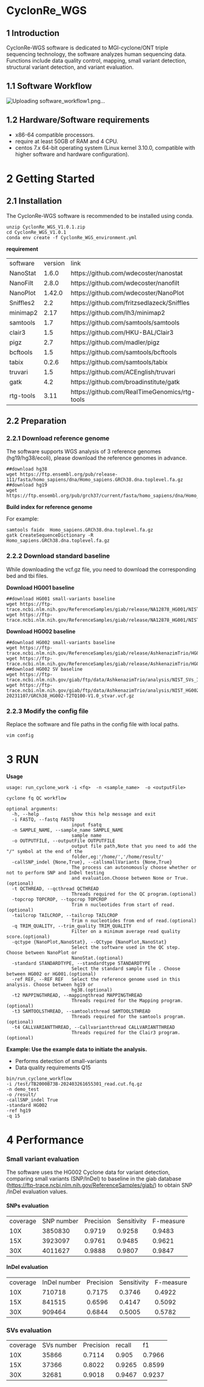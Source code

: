 # CyclonRe_WGS

## 1 Introduction

CyclonRe-WGS software is dedicated to MGI-cyclone/ONT triple sequencing technology, the software analyzes human sequencing data. Functions include data quality control, mapping, small variant detection, structural variant detection, and variant evaluation.


## 1.1 Software Workflow

![Uploading software_workflow1.png…]()



## 1.2 Hardware/Software requirements

- x86-64 compatible processors.
- require at least 50GB of RAM and 4 CPU.
- centos 7.x 64-bit operating system (Linux kernel 3.10.0, compatible with higher software and hardware configuration).

# 2 Getting Started

## 2.1 Installation

The CyclonRe-WGS software is recommended to be installed using conda.

```
unzip CyclonRe_WGS_V1.0.1.zip
cd CyclonRe_WGS_V1.0.1
conda env create -f CyclonRe_WGS_environment.yml
```
**requirement**

<table>
    <tr>
        <td>software</td> 
        <td>version</td> 
        <td>link</td> 
   </tr>
    <tr>
  		<td>NanoStat</td> 
        <td>1.6.0</td> 
        <td>https://github.com/wdecoster/nanostat</td> 
    </tr>
    <tr>
        <td>NanoFilt</td> 
        <td>2.8.0</td> 
        <td>https://github.com/wdecoster/nanofilt</td> 
    </tr>
    <tr>
        <td>NanoPlot</td> 
        <td>1.42.0</td> 
        <td>https://github.com/wdecoster/NanoPlot</td> 
    </tr>
    <tr>
        <td>Sniffles2</td> 
        <td>2.2</td> 
        <td>https://github.com/fritzsedlazeck/Sniffles</td> 
    </tr>
    <tr>
        <td>minimap2</td> 
        <td>2.17</td> 
        <td>https://github.com/lh3/minimap2</td> 
    </tr>
    <tr>
        <td>samtools</td> 
        <td>1.7</td> 
        <td>https://github.com/samtools/samtools</td> 
    </tr>
    <tr>
        <td>clair3</td> 
        <td>1.5</td> 
        <td>https://github.com/HKU-BAL/Clair3</td> 
    </tr>
    <tr>
        <td>pigz</td> 
        <td>2.7</td> 
        <td>https://github.com/madler/pigz</td> 
    </tr>
    <tr>
        <td>bcftools</td> 
        <td>1.5</td> 
        <td>https://github.com/samtools/bcftools</td> 
    </tr>
    <tr>
        <td>tabix</td> 
        <td>0.2.6</td> 
        <td>https://github.com/samtools/tabix</td> 
    </tr>
    <tr>
        <td>truvari</td> 
        <td>1.5</td> 
        <td>https://github.com/ACEnglish/truvari</td> 
    </tr>
    <tr>
        <td>gatk</td> 
        <td>4.2</td> 
        <td>https://github.com/broadinstitute/gatk</td> 
    </tr>
    <tr>
        <td>rtg-tools</td> 
        <td>3.11</td> 
        <td>https://github.com/RealTimeGenomics/rtg-tools</td> 
    </tr>
</table>

## 2.2 Preparation

### 2.2.1 Download reference genome

The software supports WGS analysis of 3 reference genomes (hg19/hg38/ecoli), please download the reference genomes in advance.

```
##download hg38 
wget https://ftp.ensembl.org/pub/release-111/fasta/homo_sapiens/dna/Homo_sapiens.GRCh38.dna.toplevel.fa.gz
##download hg19
wget https://ftp.ensembl.org/pub/grch37/current/fasta/homo_sapiens/dna/Homo_sapiens.GRCh37.dna.toplevel.fa.gz
```

**Build index for reference genome**

For example:

```
samtools faidx  Homo_sapiens.GRCh38.dna.toplevel.fa.gz
gatk CreateSequenceDictionary -R Homo_sapiens.GRCh38.dna.toplevel.fa.gz
```

### 2.2.2 Download standard baseline

While downloading the vcf.gz file, you need to download the corresponding bed and tbi files. 

**Download HG001 baseline**

```
##download HG001 small-variants baseline
wget https://ftp-trace.ncbi.nlm.nih.gov/ReferenceSamples/giab/release/NA12878_HG001/NISTv4.2.1/GRCh37/HG001_GRCh37_1_22_v4.2.1_benchmark.vcf.gz
wget https://ftp-trace.ncbi.nlm.nih.gov/ReferenceSamples/giab/release/NA12878_HG001/NISTv4.2.1/GRCh38/HG001_GRCh38_1_22_v4.2.1_benchmark.vcf.gz

```

**Download HG002 baseline**

```
##download HG002 small-variants baseline
wget https://ftp-trace.ncbi.nlm.nih.gov/ReferenceSamples/giab/release/AshkenazimTrio/HG002_NA24385_son/NISTv4.2.1/GRCh37/HG002_GRCh37_1_22_v4.2.1_benchmark.vcf.gz
wget https://ftp-trace.ncbi.nlm.nih.gov/ReferenceSamples/giab/release/AshkenazimTrio/HG002_NA24385_son/NISTv4.2.1/GRCh38/HG002_GRCh38_1_22_v4.2.1_benchmark.vcf.gz
##download HG002 SV baseline
wget https://ftp-trace.ncbi.nlm.nih.gov/giab/ftp/data/AshkenazimTrio/analysis/NIST_SVs_Integration_v0.6/HG002_SVs_Tier1_v0.6.vcf.gz
wget https://ftp-trace.ncbi.nlm.nih.gov/giab/ftp/data/AshkenazimTrio/analysis/NIST_HG002_DraftBenchmark_defrabbV0.012-20231107/GRCh38_HG002-T2TQ100-V1.0_stvar.vcf.gz
```

### 2.2.3 Modify the config file

Replace the software and file paths in the config file with local paths.

```
vim config
```
# 3 RUN

**Usage**

```
usage: run_cyclone_work -i <fq>  -n <sample_name>  -o <outputFile>

cyclone fq QC workflow

optional arguments:
  -h, --help            show this help message and exit
  -i FASTQ, --fastq FASTQ
                        input fsatq
  -n SAMPLE_NAME, --sample_name SAMPLE_NAME
                        sample name
  -o OUTPUTFILE, --outputFile OUTPUTFILE
                        output file path,Note that you need to add the "/" symbol at the end of the
                        folder,eg:'/home/','/home/result/'
  -callSNP_indel {None,True}, --callsmallVariants {None,True}
                        The process can autonomously choose whether or not to perform SNP and InDel testing
                        and evaluation.Choose between None or True.(optional)
  -t QCTHREAD, --qcthread QCTHREAD
                        Threads required for the QC program.(optional)
  -topcrop TOPCROP, --topcrop TOPCROP
                        Trim n nucleotides from start of read.(optional)
  -tailcrop TAILCROP, --tailcrop TAILCROP
                        Trim n nucleotides from end of read.(optional)
  -q TRIM_QUALITY, --trim_quality TRIM_QUALITY
                        Filter on a minimum average read quality score.(optional)
  -qctype {NanoPlot,NanoStat}, --QCtype {NanoPlot,NanoStat}
                        Select the software used in the QC step. Choose between NanoPlot or
                        NanoStat.(optional)
  -standard STANDARDTYPE, --standardtype STANDARDTYPE
                        Select the standard sample file . Choose between HG002 or HG001.(optional)
  -ref REF, --REF REF   Select the reference genome used in this analysis. Choose between hg19 or
                        hg38.(optional)
  -t2 MAPPINGTHREAD, --mappingthread MAPPINGTHREAD
                        Threads required for the Mapping program.(optional)
  -t3 SAMTOOLSTHREAD, --samtoolsthread SAMTOOLSTHREAD
                        Threads required for the samtools program.(optional)
  -t4 CALLVARIANTTHREAD, --Callvariantthread CALLVARIANTTHREAD
                        Threads required for the Clair3 program.(optional)

```

**Example: Use the example data to initiate the analysis.**

- Performs detection of small-variants
- Data quality requirements Q15
```
bin/run_cyclone_workflow 
-i /test/TB2000B73B-202403261655301_read.cut.fq.gz 
-n demo_test 
-o /result/ 
-callSNP_indel True 
-standard HG002 
-ref hg19
-q 15
```

# 4 Performance

<h3>Small variant evaluation</h3>

The software uses the HG002 Cyclone data  for variant detection, comparing small variants (SNP/InDel) to baseline in the giab database (https://ftp-trace.ncbi.nlm.nih.gov/ReferenceSamples/giab/) to obtain SNP /InDel evaluation values.

<h4>SNPs evaluation</h4>
<table>
    <tr>
        <td>coverage</td> 
        <td>SNP number</td> 
        <td>Precision</td> 
        <td>Sensitivity</td>
        <td>F-measure</td>
   </tr>
    <tr>
        <td>10X</td> 
        <td>3850830</td> 
        <td>0.9719</td> 
        <td>0.9258</td>
        <td>0.9483</td>
   </tr>
    <tr>
        <td>15X</td> 
        <td>3923097</td> 
        <td>0.9761</td> 
        <td>0.9485</td>
        <td>0.9621</td>
   </tr>
    <tr>
        <td>30X</td> 
        <td>4011627</td> 
        <td>0.9888</td> 
        <td>0.9807</td>
        <td>0.9847</td>
   </tr>
</table>

<h4>InDel evaluation</h4>
<table>
    <tr>
        <td>coverage</td> 
        <td>InDel number</td> 
        <td>Precision</td> 
        <td>Sensitivity</td>
        <td>F-measure</td>
   </tr>
    <tr>
        <td>10X</td> 
        <td>710718</td> 
        <td>0.7175</td> 
        <td>0.3746</td>
        <td>0.4922</td>
   </tr>
    <tr>
        <td>15X</td> 
        <td>841515</td> 
        <td>0.6596</td> 
        <td>0.4147</td>
        <td>0.5092</td>
   </tr>
    <tr>
        <td>30X</td> 
        <td>909464</td> 
        <td>0.6844</td> 
        <td>0.5005</td>
        <td>0.5782</td>
   </tr>
</table>

<h3>SVs evaluation</h3>
<table>
    <tr>
        <td>coverage</td> 
        <td>SVs number</td> 
        <td>Precision</td> 
        <td>recall</td>
        <td>f1</td>
   </tr>
    <tr>
        <td>10X</td> 
        <td>35866</td> 
        <td>0.7114</td> 
        <td>0.905</td>
        <td>0.7966</td>
   </tr>
    <tr>
        <td>15X</td> 
        <td>37366</td> 
        <td>0.8022</td> 
        <td>0.9265</td>
        <td>0.8599</td>
   </tr>
    <tr>
        <td>30X</td> 
        <td>32681</td> 
        <td>0.9018</td> 
        <td>0.9467</td>
        <td>0.9237</td>
   </tr>
</table>
